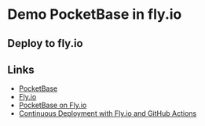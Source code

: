 # Demo PocketBase in fly.io

## Deploy to fly.io


## Links

- [PocketBase](https://pocketbase.io)
- [Fly.io](https://fly.io)
- [PocketBase on Fly.io](https://fly.io/docs/app-guides/pocketbase/)
- [Continuous Deployment with Fly.io and GitHub Actions](https://fly.io/docs/app-guides/continuous-deployment-with-github-actions)
